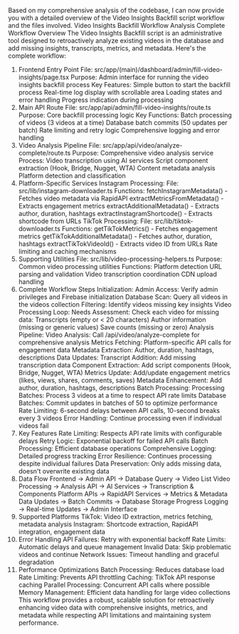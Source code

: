Based on my comprehensive analysis of the codebase, I can now provide you with a detailed overview of the Video Insights Backfill script workflow and the files involved.
Video Insights Backfill Workflow Analysis
Complete Workflow Overview
The Video Insights Backfill script is an administrative tool designed to retroactively analyze existing videos in the database and add missing insights, transcripts, metrics, and metadata. Here's the complete workflow:

1. Frontend Entry Point
   File: src/app/(main)/dashboard/admin/fill-video-insights/page.tsx
   Purpose: Admin interface for running the video insights backfill process
   Key Features:
   Simple button to start the backfill process
   Real-time log display with scrollable area
   Loading states and error handling
   Progress indication during processing
2. Main API Route
   File: src/app/api/admin/fill-video-insights/route.ts
   Purpose: Core backfill processing logic
   Key Functions:
   Batch processing of videos (3 videos at a time)
   Database batch commits (50 updates per batch)
   Rate limiting and retry logic
   Comprehensive logging and error handling
3. Video Analysis Pipeline
   File: src/app/api/video/analyze-complete/route.ts
   Purpose: Comprehensive video analysis service
   Process:
   Video transcription using AI services
   Script component extraction (Hook, Bridge, Nugget, WTA)
   Content metadata analysis
   Platform detection and classification
4. Platform-Specific Services
   Instagram Processing:
   File: src/lib/instagram-downloader.ts
   Functions:
   fetchInstagramMetadata() - Fetches video metadata via RapidAPI
   extractMetricsFromMetadata() - Extracts engagement metrics
   extractAdditionalMetadata() - Extracts author, duration, hashtags
   extractInstagramShortcode() - Extracts shortcode from URLs
   TikTok Processing:
   File: src/lib/tiktok-downloader.ts
   Functions:
   getTikTokMetrics() - Fetches engagement metrics
   getTikTokAdditionalMetadata() - Fetches author, duration, hashtags
   extractTikTokVideoId() - Extracts video ID from URLs
   Rate limiting and caching mechanisms
5. Supporting Utilities
   File: src/lib/video-processing-helpers.ts
   Purpose: Common video processing utilities
   Functions:
   Platform detection
   URL parsing and validation
   Video transcription coordination
   CDN upload handling
6. Complete Workflow Steps
   Initialization:
   Admin Access: Verify admin privileges and Firebase initialization
   Database Scan: Query all videos in the videos collection
   Filtering: Identify videos missing key insights
   Video Processing Loop:
   Needs Assessment: Check each video for missing data:
   Transcripts (empty or < 20 characters)
   Author information (missing or generic values)
   Save counts (missing or zero)
   Analysis Pipeline:
   Video Analysis: Call /api/video/analyze-complete for comprehensive analysis
   Metrics Fetching: Platform-specific API calls for engagement data
   Metadata Extraction: Author, duration, hashtags, descriptions
   Data Updates:
   Transcript Addition: Add missing transcription data
   Component Extraction: Add script components (Hook, Bridge, Nugget, WTA)
   Metrics Update: Add/update engagement metrics (likes, views, shares, comments, saves)
   Metadata Enhancement: Add author, duration, hashtags, descriptions
   Batch Processing:
   Processing Batches: Process 3 videos at a time to respect API rate limits
   Database Batches: Commit updates in batches of 50 to optimize performance
   Rate Limiting: 6-second delays between API calls, 10-second breaks every 3 videos
   Error Handling: Continue processing even if individual videos fail
7. Key Features
   Rate Limiting: Respects API rate limits with configurable delays
   Retry Logic: Exponential backoff for failed API calls
   Batch Processing: Efficient database operations
   Comprehensive Logging: Detailed progress tracking
   Error Resilience: Continues processing despite individual failures
   Data Preservation: Only adds missing data, doesn't overwrite existing data
8. Data Flow
   Frontend → Admin API → Database Query → Video List
   Video Processing → Analysis API → AI Services → Transcription & Components
   Platform APIs → RapidAPI Services → Metrics & Metadata
   Data Updates → Batch Commits → Database Storage
   Progress Logging → Real-time Updates → Admin Interface
9. Supported Platforms
   TikTok: Video ID extraction, metrics fetching, metadata analysis
   Instagram: Shortcode extraction, RapidAPI integration, engagement data
10. Error Handling
    API Failures: Retry with exponential backoff
    Rate Limits: Automatic delays and queue management
    Invalid Data: Skip problematic videos and continue
    Network Issues: Timeout handling and graceful degradation
11. Performance Optimizations
    Batch Processing: Reduces database load
    Rate Limiting: Prevents API throttling
    Caching: TikTok API response caching
    Parallel Processing: Concurrent API calls where possible
    Memory Management: Efficient data handling for large video collections
    This workflow provides a robust, scalable solution for retroactively enhancing video data with comprehensive insights, metrics, and metadata while respecting API limitations and maintaining system performance.
